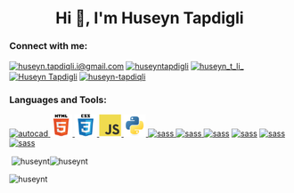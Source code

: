 <h1 align="center">Hi 👋, I'm Huseyn Tapdigli</h1>

<h3 align="left">Connect with me:</h3>
<p align="left">
<a href="mailto:huseyn.tapdiqli.i@gmail.com" target="blank"><img align="center"
src="https://upload.wikimedia.org/wikipedia/commons/8/8c/Gmail_Icon_%282013-2020%29.svg"
alt="huseyn.tapdiqli.i@gmail.com" height="30" width="40" /></a>
<a href="https://www.facebook.com/huseyntapdigli/" target="blank"><img align="center"
src="https://raw.githubusercontent.com/rahuldkjain/github-profile-readme-generator/master/src/images/icons/Social/facebook.svg"
alt="huseyntapdigli" height="30" width="40" /></a>
<a href="https://instagram.com/huseyn_t_li_" target="blank"><img align="center"
src="https://raw.githubusercontent.com/rahuldkjain/github-profile-readme-generator/master/src/images/icons/Social/instagram.svg"
alt="huseyn_t_li_" height="30" width="40" /></a>
<a href="https://discord.gg/Huseyn Tapdigli#9261" target="blank"><img align="center"
src="https://raw.githubusercontent.com/rahuldkjain/github-profile-readme-generator/master/src/images/icons/Social/discord.svg"
alt="Huseyn Tapdigli" height="40" width="40" /></a>
<a href="https://www.linkedin.com/in/huseyn-tapdiqli/" target="blank"><img align="center"
src="https://raw.githubusercontent.com/rahuldkjain/github-profile-readme-generator/master/src/images/icons/Social/linked-in-alt.svg"
alt="huseyn-tapdiqli" height="30" width="40" /></a>
</p>

<h3 align="left">Languages and Tools:</h3>
<p align="left">
<a href="https://sass-lang.com" target="_blank" rel="noreferrer"> <img src="https://static.wikia.nocookie.net/logopedia/images/6/69/AutoCAD_2017_lockup_OL_stacked_no_year.png" alt="autocad" width="90" height="30" /> </a>
<a href="https://www.w3.org/html/" target="_blank" rel="noreferrer"> <img src="https://raw.githubusercontent.com/devicons/devicon/master/icons/html5/html5-original-wordmark.svg" alt="html5" width="40" height="40" /> </a>
<a href="https://www.w3schools.com/css/" target="_blank" rel="noreferrer"> <img src="https://raw.githubusercontent.com/devicons/devicon/master/icons/css3/css3-original-wordmark.svg" alt="css3" width="40" height="40" /> </a>
<a href="https://developer.mozilla.org/en-US/docs/Web/JavaScript" target="_blank" rel="noreferrer"> <img src="https://raw.githubusercontent.com/devicons/devicon/master/icons/javascript/javascript-original.svg" alt="javascript" width="40" height="40" /> </a>
<a href="https://www.python.org" target="_blank" rel="noreferrer"> <img src="https://raw.githubusercontent.com/devicons/devicon/master/icons/python/python-original.svg" alt="python" width="40" height="40" /> </a>
<a href="https://sass-lang.com" target="_blank" rel="noreferrer"> <img src="https://www.svgrepo.com/show/303229/microsoft-sql-server-logo.svg" alt="sass" width="43" height="43" /> </a>
<a href="https://sass-lang.com" target="_blank" rel="noreferrer"> <img src="https://seekvectorlogo.com/wp-content/uploads/2022/02/power-bi-vector-logo-2022.png" alt="sass" width="83" height="43" /> </a>
<a href="https://matplotlib.org/" target="_blank" rel="matplot"> <img src="https://matplotlib.org/stable/_static/logo2.svg" alt="sass" width="83" height="43" /></a>
<a href="https://numpy.org/" target="_blank" rel="numpy"> <img src="https://upload.wikimedia.org/wikipedia/commons/thumb/3/31/NumPy_logo_2020.svg/1280px-NumPy_logo_2020.svg.png" alt="sass" width="83" height="43" /></a>
<a href="https://pandas.pydata.org/" target="_blank" rel="pandas"> <img src="https://upload.wikimedia.org/wikipedia/commons/thumb/e/ed/Pandas_logo.svg/512px-Pandas_logo.svg.png?20200209204934" alt="sass" width="83" height="43" /></a>
<a href="https://seaborn.pydata.org/" target="_blank" rel="seaborn"> <img src="https://seaborn.pydata.org/_static/logo-wide-lightbg.svg" alt="sass" width="83" height="43" /></a>
</p>

<p>&nbsp;<img align="center" src="https://github-readme-stats.vercel.app/api?username=huseynt&show_icons=true&locale=en" alt="huseynt" /><img align="center" src="https://github-readme-streak-stats.herokuapp.com/?user=huseynt&" alt="huseynt" />
</p>
<p><img align="center" src="https://github-readme-stats.vercel.app/api/top-langs?username=huseynt&show_icons=true&locale=en&layout=compact" alt="huseynt" /></p>
